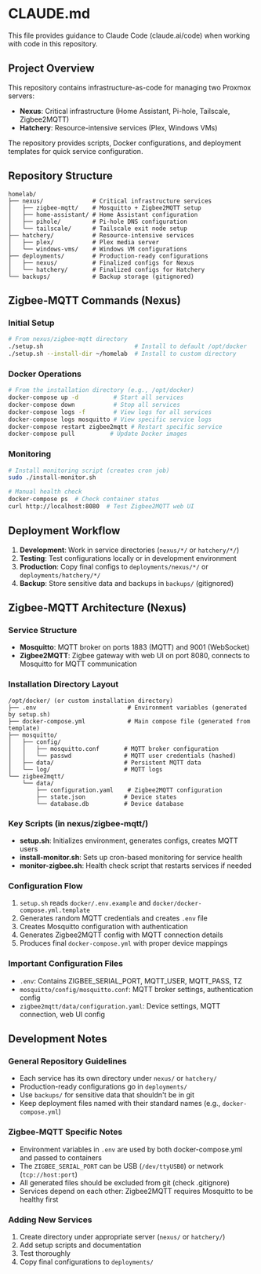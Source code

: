 # CLAUDE.md

This file provides guidance to Claude Code (claude.ai/code) when working with code in this repository.

## Project Overview

This repository contains infrastructure-as-code for managing two Proxmox servers:
- **Nexus**: Critical infrastructure (Home Assistant, Pi-hole, Tailscale, Zigbee2MQTT)
- **Hatchery**: Resource-intensive services (Plex, Windows VMs)

The repository provides scripts, Docker configurations, and deployment templates for quick service configuration.

## Repository Structure

```
homelab/
├── nexus/              # Critical infrastructure services
│   ├── zigbee-mqtt/    # Mosquitto + Zigbee2MQTT setup
│   ├── home-assistant/ # Home Assistant configuration
│   ├── pihole/         # Pi-hole DNS configuration
│   └── tailscale/      # Tailscale exit node setup
├── hatchery/           # Resource-intensive services
│   ├── plex/           # Plex media server
│   └── windows-vms/    # Windows VM configurations
├── deployments/        # Production-ready configurations
│   ├── nexus/          # Finalized configs for Nexus
│   └── hatchery/       # Finalized configs for Hatchery
└── backups/            # Backup storage (gitignored)
```

## Zigbee-MQTT Commands (Nexus)

### Initial Setup
```bash
# From nexus/zigbee-mqtt directory
./setup.sh                          # Install to default /opt/docker
./setup.sh --install-dir ~/homelab  # Install to custom directory
```

### Docker Operations
```bash
# From the installation directory (e.g., /opt/docker)
docker-compose up -d          # Start all services
docker-compose down           # Stop all services
docker-compose logs -f        # View logs for all services
docker-compose logs mosquitto # View specific service logs
docker-compose restart zigbee2mqtt # Restart specific service
docker-compose pull          # Update Docker images
```

### Monitoring
```bash
# Install monitoring script (creates cron job)
sudo ./install-monitor.sh

# Manual health check
docker-compose ps  # Check container status
curl http://localhost:8080  # Test Zigbee2MQTT web UI
```

## Deployment Workflow

1. **Development**: Work in service directories (`nexus/*/` or `hatchery/*/`)
2. **Testing**: Test configurations locally or in development environment
3. **Production**: Copy final configs to `deployments/nexus/*/` or `deployments/hatchery/*/`
4. **Backup**: Store sensitive data and backups in `backups/` (gitignored)

## Zigbee-MQTT Architecture (Nexus)

### Service Structure
- **Mosquitto**: MQTT broker on ports 1883 (MQTT) and 9001 (WebSocket)
- **Zigbee2MQTT**: Zigbee gateway with web UI on port 8080, connects to Mosquitto for MQTT communication

### Installation Directory Layout
```
/opt/docker/ (or custom installation directory)
├── .env                          # Environment variables (generated by setup.sh)
├── docker-compose.yml            # Main compose file (generated from template)
├── mosquitto/
│   ├── config/
│   │   ├── mosquitto.conf       # MQTT broker configuration
│   │   └── passwd               # MQTT user credentials (hashed)
│   ├── data/                    # Persistent MQTT data
│   └── log/                     # MQTT logs
└── zigbee2mqtt/
    └── data/
        ├── configuration.yaml    # Zigbee2MQTT configuration
        ├── state.json           # Device states
        └── database.db          # Device database
```

### Key Scripts (in nexus/zigbee-mqtt/)
- **setup.sh**: Initializes environment, generates configs, creates MQTT users
- **install-monitor.sh**: Sets up cron-based monitoring for service health
- **monitor-zigbee.sh**: Health check script that restarts services if needed

### Configuration Flow
1. `setup.sh` reads `docker/.env.example` and `docker/docker-compose.yml.template`
2. Generates random MQTT credentials and creates `.env` file
3. Creates Mosquitto configuration with authentication
4. Generates Zigbee2MQTT config with MQTT connection details
5. Produces final `docker-compose.yml` with proper device mappings

### Important Configuration Files
- `.env`: Contains ZIGBEE_SERIAL_PORT, MQTT_USER, MQTT_PASS, TZ
- `mosquitto/config/mosquitto.conf`: MQTT broker settings, authentication config
- `zigbee2mqtt/data/configuration.yaml`: Device settings, MQTT connection, web UI config

## Development Notes

### General Repository Guidelines
- Each service has its own directory under `nexus/` or `hatchery/`
- Production-ready configurations go in `deployments/`
- Use `backups/` for sensitive data that shouldn't be in git
- Keep deployment files named with their standard names (e.g., `docker-compose.yml`)

### Zigbee-MQTT Specific Notes
- Environment variables in `.env` are used by both docker-compose.yml and passed to containers
- The `ZIGBEE_SERIAL_PORT` can be USB (`/dev/ttyUSB0`) or network (`tcp://host:port`)
- All generated files should be excluded from git (check .gitignore)
- Services depend on each other: Zigbee2MQTT requires Mosquitto to be healthy first

### Adding New Services
1. Create directory under appropriate server (`nexus/` or `hatchery/`)
2. Add setup scripts and documentation
3. Test thoroughly
4. Copy final configurations to `deployments/`